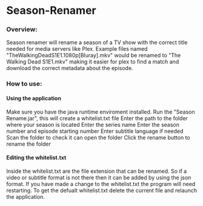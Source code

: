 # Season-Renamer

### Overview:

Season renamer will rename a season of a TV show with the correct title needed for media servers like Plex. Example files named "TheWalkingDeadS1E1.1080p[Bluray].mkv" would be renamed to "The Walking Dead S1E1.mkv" making it easier for plex to find a match and download the correct metadata about the episode.

### How to use:

#### Using the application

Make sure you have the java runtime enviroment installed.
Run the "Season Rename.jar", this will create a whitelist.txt file
Enter the path to the folder where your season is located
Enter the series name
Enter the season number and episode starting number
Enter subtitle language if needed
Scan the folder to check it can open the folder
Click the rename button to rename the folder

#### Editing the whitelist.txt

Inside the whitelist.txt are the file extension that can be renamed. So if a video or subtitle format is not there then it can be added by using the json format. If you have made a change to the whitelist.txt the program will need restarting. To get the defualt whitelist.txt delete the current file and relaunch the application.
